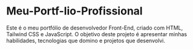 # Meu-Portf-lio-Profissional
Este é o meu portfólio de desenvolvedor Front-End, criado com HTML, Tailwind CSS e JavaScript. O objetivo deste projeto é apresentar minhas habilidades, tecnologias que domino e projetos que desenvolvi.  
